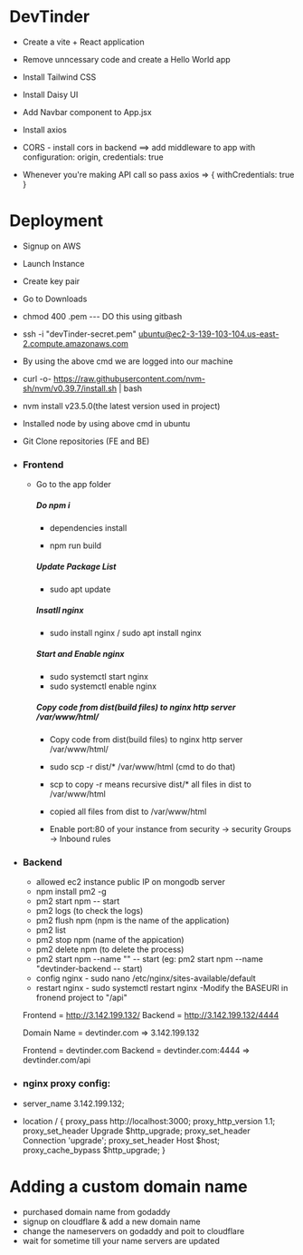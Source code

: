 # DevTinder

- Create a vite + React application
- Remove unncessary code and create a Hello World app
- Install Tailwind CSS
- Install Daisy UI
- Add Navbar component to App.jsx

- Install axios
- CORS - install cors in backend ==> add middleware to app with configuration: origin, credentials: true
- Whenever you're making API call so pass axios => { withCredentials: true }

# Deployment

- Signup on AWS
- Launch Instance
- Create key pair
- Go to Downloads
- chmod 400 <secret>.pem --- DO this using gitbash
- ssh -i "devTinder-secret.pem" ubuntu@ec2-3-139-103-104.us-east-2.compute.amazonaws.com
- By using the above cmd we are logged into our machine
- curl -o- https://raw.githubusercontent.com/nvm-sh/nvm/v0.39.7/install.sh | bash
- nvm install v23.5.0(the latest version used in project)
- Installed node by using above cmd in ubuntu
- Git Clone repositories (FE and BE)

- ### Frontend

  - Go to the app folder

    ##### Do npm i

    - dependencies install

    - npm run build

    ##### Update Package List

    - sudo apt update

    ##### Insatll nginx

    - sudo install nginx / sudo apt install nginx

    ##### Start and Enable nginx

    - sudo systemctl start nginx
    - sudo systemctl enable nginx

    ##### Copy code from dist(build files) to nginx http server /var/www/html/

    - Copy code from dist(build files) to nginx http server /var/www/html/
    - sudo scp -r dist/\* /var/www/html (cmd to do that)

    - scp to copy -r means recursive dist/\* all files in dist to /var/www/html
    - copied all files from dist to /var/www/html

    - Enable port:80 of your instance from security -> security Groups -> Inbound rules

- ### Backend

  - allowed ec2 instance public IP on mongodb server
  - npm install pm2 -g
  - pm2 start npm -- start
  - pm2 logs (to check the logs)
  - pm2 flush <name> npm (npm is the name of the application)
  - pm2 list
  - pm2 stop <name> npm (name of the appication)
  - pm2 delete <name> npm (to delete the process)
  - pm2 start npm --name "<name>" -- start (eg: pm2 start npm --name "devtinder-backend -- start)
  - config nginx - sudo nano /etc/nginx/sites-available/default
  - restart nginx - sudo systemctl restart nginx
    -Modify the BASEURl in fronend project to "/api"

  Frontend = http://3.142.199.132/
  Backend = http://3.142.199.132/4444

  Domain Name = devtinder.com => 3.142.199.132

  Frontend = devtinder.com
  Backend = devtinder.com:4444 => devtinder.com/api

- ### nginx proxy config:

- server_name 3.142.199.132;

- location / {
  proxy_pass http://localhost:3000;
  proxy_http_version 1.1;
  proxy_set_header Upgrade $http_upgrade;
  proxy_set_header Connection 'upgrade';
  proxy_set_header Host $host;
  proxy_cache_bypass $http_upgrade;
  }

# Adding a custom domain name

- purchased domain name from godaddy
- signup on cloudflare & add a new domain name
- change the nameservers on godaddy and poit to cloudflare
- wait for sometime till your name servers are updated
